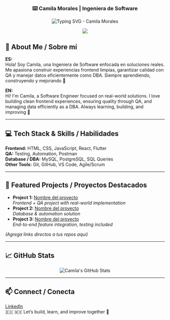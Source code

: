 <!-- markdownlint-disable MD033 MD041 -->
<p align="center">
  <h3 align="center">⌨️ Camila Morales | Ingeniera de Software</h3>
</p>

<p align="center">
  <img src="https://readme-typing-svg.demolab.com/?lines=Building+real-world+solutions!;Frontend+%E2%80%A2+QA+%E2%80%A2+Databases;Learning+%26+improving+every+day+%F0%9F%9A%80&font=Fira%20Code&center=true&width=500&height=60&duration=4000&pause=1000" alt="Typing SVG - Camila Morales">
</p>

<p align="center">
  <a href="https://www.linkedin.com/in/camila-morales-724041387/" alt="LinkedIn" title="Connect on LinkedIn">
    <img src="https://img.shields.io/badge/LinkedIn-Camila%20Morales-blue?style=for-the-badge&logo=linkedin&logoColor=white"/></a>
</p>
<!-- markdownlint-enable MD033 -->

## 🌟 About Me / Sobre mí
**ES:**  
Hola! Soy Camila, una Ingeniera de Software enfocada en soluciones reales. Me apasiona construir experiencias frontend limpias, garantizar calidad con QA y manejar datos eficientemente como DBA. Siempre aprendiendo, construyendo y mejorando 🚀  

**EN:**  
Hi! I'm Camila, a Software Engineer focused on real-world solutions. I love building clean frontend experiences, ensuring quality through QA, and managing data efficiently as a DBA. Always learning, building, and improving 🚀

---

## 💻 Tech Stack & Skills / Habilidades
**Frontend:** HTML, CSS, JavaScript, React, Flutter  
**QA:** Testing, Automation, Postman  
**Database / DBA:** MySQL, PostgreSQL, SQL Queries  
**Other Tools:** Git, GitHub, VS Code, Agile/Scrum  

---

## 📂 Featured Projects / Proyectos Destacados
- **Project 1:** [Nombre del proyecto](#)  
  *Frontend + QA project with real-world implementation*  
- **Project 2:** [Nombre del proyecto](#)  
  *Database & automation solution*  
- **Project 3:** [Nombre del proyecto](#)  
  *End-to-end feature integration, testing included*  

*(Agrega links directos a tus repos aquí)*

---

## 📈 GitHub Stats
<p align="center">
  <img src="https://github-readme-stats.vercel.app/api?username=tu-username&show_icons=true&theme=radical" alt="Camila's GitHub Stats" />
</p>

---

## 📫 Connect / Conecta
[LinkedIn](https://www.linkedin.com/in/camila-morales-724041387/)  
🇪🇨 🇲🇽 Let’s build, learn, and improve together 🚀

